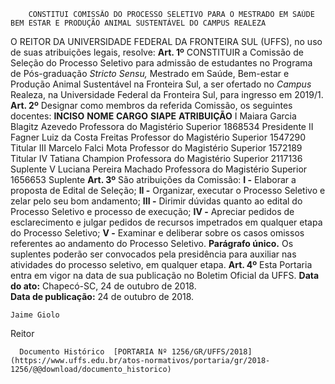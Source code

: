         CONSTITUI COMISSÃO DO PROCESSO SELETIVO PARA O MESTRADO EM SAÚDE BEM ESTAR E PRODUÇÃO ANIMAL SUSTENTÁVEL DO CAMPUS REALEZA  

 O REITOR DA UNIVERSIDADE FEDERAL DA FRONTEIRA SUL (UFFS), no uso de suas atribuições legais, resolve:   **Art. 1º** CONSTITUIR a Comissão de Seleção do Processo Seletivo para admissão de estudantes no Programa de Pós-graduação *Stricto Sensu,* Mestrado em Saúde, Bem-estar e Produção Animal Sustentável na Fronteira Sul, a ser ofertado no *Campus* Realeza, na Universidade Federal da Fronteira Sul, para ingresso em 2019/1.   **Art. 2º** Designar como membros da referida Comissão, os seguintes docentes:     **INCISO**    **NOME**    **CARGO**    **SIAPE**    **ATRIBUIÇÃO**      I   Maiara Garcia Blagitz Azevedo   Professora do Magistério Superior   1868534   Presidente     II   Fagner Luiz da Costa Freitas   Professor do Magistério Superior   1547290   Titular     III   Marcelo Falci Mota   Professor do Magistério Superior   1572189   Titular     IV   Tatiana Champion   Professora do Magistério Superior   2117136   Suplente     V   Luciana Pereira Machado   Professora do Magistério Superior   1656653   Suplente       **Art. 3º** São atribuições da Comissão: **I -** Elaborar a proposta de Edital de Seleção; **II -** Organizar, executar o Processo Seletivo e zelar pelo seu bom andamento; **III -** Dirimir dúvidas quanto ao edital do Processo Seletivo e processo de execução; **IV -** Apreciar pedidos de esclarecimento e julgar pedidos de recursos impetrados em qualquer etapa do Processo Seletivo; **V -** Examinar e deliberar sobre os casos omissos referentes ao andamento do Processo Seletivo. **Parágrafo único.** Os suplentes poderão ser convocados pela presidência para auxiliar nas atividades do processo seletivo, em qualquer etapa.   **Art. 4º** Esta Portaria entra em vigor na data de sua publicação no Boletim Oficial da UFFS.      **Data do ato:** Chapecó-SC, 24 de outubro de 2018.   
 **Data de publicação:**  24 de outubro de 2018. 

    Jaime Giolo   
 Reitor 

      Documento Histórico  [PORTARIA Nº 1256/GR/UFFS/2018](https://www.uffs.edu.br/atos-normativos/portaria/gr/2018-1256/@@download/documento_historico)     
      